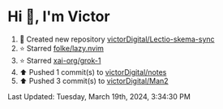 <h1>Hi 👋, I'm Victor </h1>

<!--RECENT_ACTIVITY:start-->
1. 📔 Created new repository [victorDigital/Lectio-skema-sync](https://github.com/victorDigital/Lectio-skema-sync)<br>
2. ⭐ Starred [folke/lazy.nvim](https://github.com/folke/lazy.nvim)<br>
3. ⭐ Starred [xai-org/grok-1](https://github.com/xai-org/grok-1)<br>
4. ⬆️ Pushed 1 commit(s) to [victorDigital/notes](https://github.com/victorDigital/notes)<br>
5. ⬆️ Pushed 3 commit(s) to [victorDigital/Man2](https://github.com/victorDigital/Man2)<br>
<!--RECENT_ACTIVITY:end-->

<!--RECENT_ACTIVITY:last_update-->
Last Updated: Tuesday, March 19th, 2024, 3:34:30 PM
<!--RECENT_ACTIVITY:last_update_end-->
